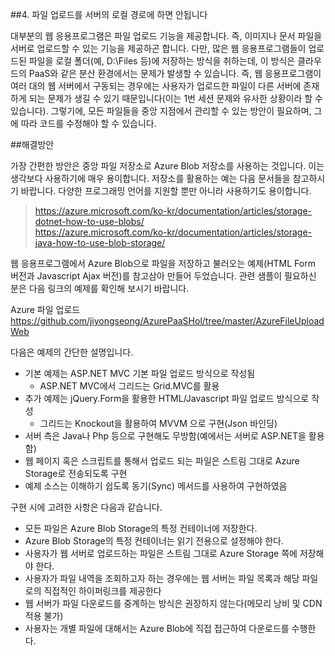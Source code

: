 ##4. 파일 업로드를 서버의 로컬 경로에 하면 안됩니다

대부분의 웹 응용프로그램은 파일 업로드 기능을 제공합니다. 즉, 이미지나 문서 파일을 서버로 업로드할 수 있는 기능을 제공하곤 합니다. 다만, 많은 웹 응용프로그램들이 업로드된 파일을 로컬 폴더(예, D:\Files 등)에 저장하는 방식을 취하는데, 이 방식은 클라우드의 PaaS와 같은 분산 환경에서는 문제가 발생할 수 있습니다. 즉, 웹 응용프로그램이 여러 대의 웹 서버에서 구동되는 경우에는 사용자가 업로드한 파일이 다른 서버에 존재하게 되는 문제가 생길 수 있기 때문입니다(이는 1번 세션 문제와 유사한 상황이라 할 수 있습니다). 그렇기에, 모든 파일들을 중앙 지점에서 관리할 수 있는 방안이 필요하며, 그에 따라 코드를 수정해야 할 수 있습니다.

##해결방안

가장 간편한 방안은 중앙 파일 저장소로 Azure Blob 저장소를 사용하는 것입니다. 이는 생각보다 사용하기에 매우 용이합니다. 저장소를 활용하는 예는 다음 문서들을 참고하시기 바랍니다. 다양한 프로그래밍 언어를 지원할 뿐만 아니라 사용하기도 용이합니다.

> https://azure.microsoft.com/ko-kr/documentation/articles/storage-dotnet-how-to-use-blobs/  
> https://azure.microsoft.com/ko-kr/documentation/articles/storage-java-how-to-use-blob-storage/ 

웹 응용프로그램에서 Azure Blob으로 파일을 저장하고 불러오는 예제(HTML Form 버전과 Javascript Ajax 버전)를 참고삼아 만들어 두었습니다. 관련 샘플이 필요하신 분은 다음 링크의 예제를 확인해 보시기 바랍니다. 

Azure 파일 업로드     
https://github.com/jiyongseong/AzurePaaSHol/tree/master/AzureFileUploadWeb

다음은 예제의 간단한 설명입니다.

- 기본 예제는 ASP.NET MVC 기본 파일 업로드 방식으로 작성됨
    - ASP.NET MVC에서 그리드는 Grid.MVC를 활용
- 추가 예제는 jQuery.Form을 활용한 HTML/Javascript 파일 업로드 방식으로 작성 
    - 그리드는 Knockout을 활용하여 MVVM 으로 구현(Json 바인딩)
- 서버 측은 Java나 Php 등으로 구현해도 무방함(예에서는 서버로 ASP.NET을 활용함)
- 웹 페이지 혹은 스크립트를 통해서 업로드 되는 파일은 스트림 그대로 Azure Storage로 전송되도록 구현
- 예제 소스는 이해하기 쉽도록 동기(Sync) 메서드를 사용하여 구현하였음

구현 시에 고려한 사항은 다음과 같습니다.

- 모든 파일은 Azure Blob Storage의 특정 컨테이너에 저장한다.
- Azure Blob Storage의 특정 컨테이너는 읽기 전용으로 설정해야 한다.
- 사용자가 웹 서버로 업로드하는 파일은 스트림 그대로 Azure Storage 쪽에 저장해야 한다.
- 사용자가 파일 내역을 조회하고자 하는 경우에는 웹 서버는 파일 목록과 해당 파일로의 직접적인 하이퍼링크를 제공한다 
- 웹 서버가 파일 다운로드를 중계하는 방식은 권장하지 않는다(메모리 낭비 및 CDN 적용 불가)
- 사용자는 개별 파일에 대해서는 Azure Blob에 직접 접근하여 다운로드를 수행한다.
